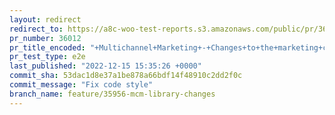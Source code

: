```yaml
---
layout: redirect
redirect_to: https://a8c-woo-test-reports.s3.amazonaws.com/public/pr/36012/e2e/index.html
pr_number: 36012
pr_title_encoded: "+Multichannel+Marketing+-+Changes+to+the+marketing+classes"
pr_test_type: e2e
last_published: "2022-12-15 15:35:26 +0000"
commit_sha: 53dac1d8e37a1be878a66bdf14f48910c2dd2f0c
commit_message: "Fix code style"
branch_name: feature/35956-mcm-library-changes
---
```

